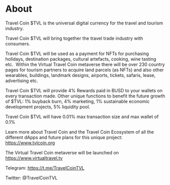 # About

Travel Coin $TVL is the universal digital currency for the travel and tourism industry.

Travel Coin $TVL will bring together the travel trade industry with consumers.

Travel Coin $TVL will be used as a payment for NFTs for purchasing holidays, destination packages, cultural artefacts, cooking, wine tasting etc.  Within the Virtual Travel Coin metaverse there will be over 230 country pages for tourism partners to acquire land parcels (as NFTs) and also other wearables, buildings, landmark designs, airports, tickets, safaris, lease, advertising etc.

Travel Coin $TVL will provide 4% Rewards paid in BUSD to your wallets on every transaction made. Other unique functions to benefit the future growth of $TVL: 1% buyback burn, 4% marketing, 1% sustainable economic development projects, 5% liquidity pool.  

Travel Coin $TVL will have 0.01% max transaction size and max wallet of 0.1% 

Learn more about Travel Coin and the Travel Coin Ecosystem of all the different dApps and future plans for this unique project: https://www.tvlcoin.org

The Virtual Travel Coin metaverse will be launched on https://www.virtualtravel.tv

Telegram: https://t.me/TravelCoinTVL

Twitter: @TravelCoinTVL
